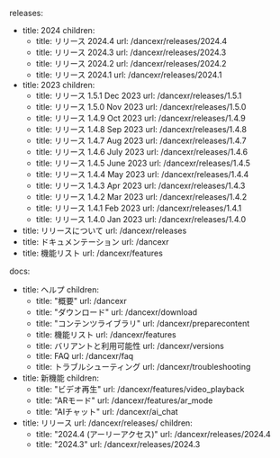 releases:
  - title: 2024
    children:
    - title: リリース 2024.4
      url: /dancexr/releases/2024.4
    - title: リリース 2024.3
      url: /dancexr/releases/2024.3
    - title: リリース 2024.2
      url: /dancexr/releases/2024.2
    - title: リリース 2024.1
      url: /dancexr/releases/2024.1
  - title: 2023
    children:
    - title: リリース 1.5.1 Dec 2023
      url: /dancexr/releases/1.5.1
    - title: リリース 1.5.0 Nov 2023
      url: /dancexr/releases/1.5.0
    - title: リリース 1.4.9 Oct 2023
      url: /dancexr/releases/1.4.9
    - title: リリース 1.4.8 Sep 2023
      url: /dancexr/releases/1.4.8
    - title: リリース 1.4.7 Aug 2023
      url: /dancexr/releases/1.4.7
    - title: リリース 1.4.6 July 2023
      url: /dancexr/releases/1.4.6
    - title: リリース 1.4.5 June 2023
      url: /dancexr/releases/1.4.5
    - title: リリース 1.4.4 May 2023
      url: /dancexr/releases/1.4.4
    - title: リリース 1.4.3 Apr 2023
      url: /dancexr/releases/1.4.3
    - title: リリース 1.4.2 Mar 2023
      url: /dancexr/releases/1.4.2
    - title: リリース 1.4.1 Feb 2023
      url: /dancexr/releases/1.4.1
    - title: リリース 1.4.0 Jan 2023
      url: /dancexr/releases/1.4.0
  - title: リリースについて
    url: /dancexr/releases
  - title: ドキュメンテーション
    url: /dancexr
  - title: 機能リスト
    url: /dancexr/features

docs:
  - title: ヘルプ
    children:
      - title: "概要"
        url: /dancexr
      - title: "ダウンロード"
        url: /dancexr/download
      - title: "コンテンツライブラリ"
        url: /dancexr/preparecontent
      - title: 機能リスト
        url: /dancexr/features
      - title: バリアントと利用可能性
        url: /dancexr/versions
      - title: FAQ
        url: /dancexr/faq
      - title: トラブルシューティング
        url: /dancexr/troubleshooting
  - title: 新機能
    children:
      - title: "ビデオ再生"
        url: /dancexr/features/video_playback
      - title: "ARモード"
        url: /dancexr/features/ar_mode
      - title: "AIチャット"
        url: /dancexr/ai_chat
  - title: リリース
    url: /dancexr/releases/
    children:
    - title: "2024.4 (アーリーアクセス)"
      url: /dancexr/releases/2024.4
    - title: "2024.3"
      url: /dancexr/releases/2024.3